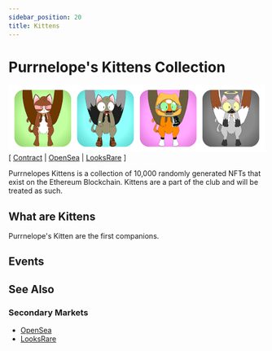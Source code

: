 ```yaml
---
sidebar_position: 20
title: Kittens
---
```


# Purrnelope's Kittens Collection

![](../assets/kittens-examples.png)
[
[Contract](https://etherscan.io/address/0x0c6218d95735d3e12ae7c4703106e4b8e0b61010) |
[OpenSea](https://opensea.io/collection/purrnelopes-kittens) |
[LooksRare](https://looksrare.org/collections/0x0c6218D95735d3E12AE7C4703106E4b8e0b61010)
]

Purrnelopes Kittens is a collection of 10,000 randomly generated NFTs that exist on the Ethereum Blockchain. Kittens are a part of the club and will be treated as such.

## What are Kittens

Purrnelope's Kitten are the first companions.

## Events

## See Also

### Secondary Markets

- [OpenSea](https://opensea.io/collection/purrnelopes-kittens)
- [LooksRare](https://looksrare.org/collections/0x0c6218D95735d3E12AE7C4703106E4b8e0b61010)
